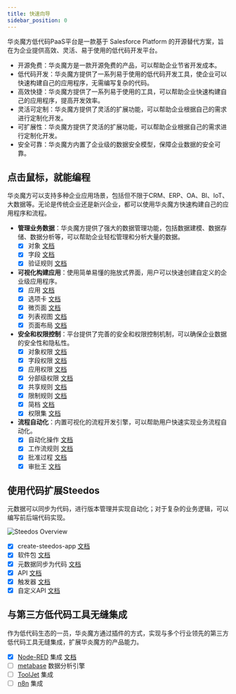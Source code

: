 ```yaml
---
title: 快速向导
sidebar_position: 0
---
```


华炎魔方低代码PaaS平台是一款基于 Salesforce Platform 的开源替代方案，旨在为企业提供高效、灵活、易于使用的低代码开发平台。

- 开源免费：华炎魔方是一款开源免费的产品，可以帮助企业节省开发成本。
- 低代码开发：华炎魔方提供了一系列易于使用的低代码开发工具，使企业可以快速构建自己的应用程序，无需编写复杂的代码。
- 高效快捷：华炎魔方提供了一系列易于使用的工具，可以帮助企业快速构建自己的应用程序，提高开发效率。
- 灵活可定制：华炎魔方提供了灵活的扩展功能，可以帮助企业根据自己的需求进行定制化开发。
- 可扩展性：华炎魔方提供了灵活的扩展功能，可以帮助企业根据自己的需求进行定制化开发。
- 安全可靠：华炎魔方内置了企业级的数据安全模型，保障企业数据的安全可靠。

## 点击鼠标，就能编程

华炎魔方可以支持多种企业应用场景，包括但不限于CRM、ERP、OA、BI、IoT、大数据等。无论是传统企业还是新兴企业，都可以使用华炎魔方快速构建自己的应用程序和流程。

- **管理业务数据**：华炎魔方提供了强大的数据管理功能，包括数据建模、数据存储、数据分析等，可以帮助企业轻松管理和分析大量的数据。
  - [x] 对象 [文档](./no-code/customize/object) 
  - [x] 字段 [文档](./no-code/customize/fields/) 
  - [x] 验证规则 [文档](./no-code/customize/validation-rules) 
- **可视化构建应用**：使用简单易懂的拖放式界面，用户可以快速创建自定义的企业级应用程序。
  - [x] 应用 [文档](./no-code/application/app)
  - [x] 选项卡 [文档](./no-code/application/tab)
  - [x] 微页面 [文档](./no-code/amis/) 
  - [x] 列表视图 [文档](./no-code/customize/listview/)
  - [x] 页面布局 [文档](./no-code/customize/page-layout)
- **安全和权限控制**：平台提供了完善的安全和权限控制机制，可以确保企业数据的安全性和隐私性。
  - [x] 对象权限 [文档](./admin/permissions/object-permissions)
  - [x] 字段权限 [文档](./admin/permissions/field-permissions)
  - [x] 应用权限 [文档](./admin/permissions/app-permissions)
  - [x] 分部级权限 [文档](./admin/permissions/division)
  - [x] 共享规则 [文档](./admin/permissions/sharing-rules)
  - [x] 限制规则 [文档](./admin/permissions/restriction-rules)
  - [x] 简档 [文档](./admin/permissions/profile)
  - [x] 权限集 [文档](./admin/permissions/permission-set)
- **流程自动化**：内置可视化的流程开发引擎，可以帮助用户快速实现业务流程自动化。
  - [x] 自动化操作 [文档](./automation/automated-actions)
  - [x] 工作流规则 [文档](./automation/workflow-rules)
  - [x] 批准过程 [文档](./automation/approval-process)
  - [x] 审批王 [文档](./automation/approval-king/)

## 使用代码扩展Steedos

元数据可以同步为代码，进行版本管理并实现自动化；对于复杂的业务逻辑，可以编写前后端代码实现。
  
![Steedos Overview](http://www.steedos.org/assets/platform/platform-overview.png)

  - [x] create-steedos-app [文档](./developer/create-steedos-app)
  - [x] 软件包 [文档](./developer/package)
  - [x] 元数据同步为代码 [文档](./developer/sync-metadata)
  - [x] API [文档](./api/rest-api/)
  - [x] 触发器 [文档](./developer/action-trigger)
  - [x] 自定义API [文档](./developer/action-api)
   
## 与第三方低代码工具无缝集成

作为低代码生态的一员，华炎魔方通过插件的方式，实现与多个行业领先的第三方低代码工具无缝集成，扩展华炎魔方的产品能力。

  - [x] [Node-RED](https://github.com/node-red/node-red) 集成 [文档](./plugins/node-red)
  - [ ] [metabase](https://github.com/metabase/metabase) 数据分析引擎
  - [ ] [ToolJet](https://github.com/ToolJet/ToolJet/) 集成
  - [ ] [n8n](https://github.com/n8n-io/n8n) 集成
